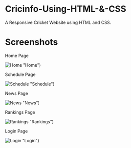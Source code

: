 # Cricinfo-Using-HTML-&-CSS

A Responsive Cricket Website using HTML and CSS.

# Screenshots

Home Page

![Home](https://github.com/s0ur4v17/Cricinfo-Using-HTML-CSS/blob/main/Screenshots/Home.png) "Home")

Schedule Page

![Schedule](https://github.com/s0ur4v17/Cricinfo-Using-HTML-CSS/blob/main/Screenshots/Schedule.png) "Schedule")

News Page

![News](https://github.com/s0ur4v17/Cricinfo-Using-HTML-CSS/blob/main/Screenshots/News.png) "News")

Rankings Page

![Rankings](https://github.com/s0ur4v17/Cricinfo-Using-HTML-CSS/blob/main/Screenshots/Rankings.png) "Rankings")

Login Page

![Login](https://github.com/s0ur4v17/Cricinfo-Using-HTML-CSS/blob/main/Screenshots/Login.png) "Login")
